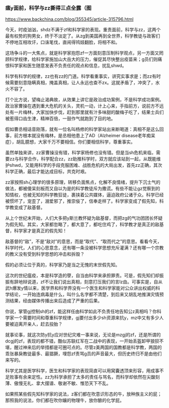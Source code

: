 ### 瘟y面前，科学与zz撕得三点全露（图
https://www.backchina.com/blog/355345/article-315796.html

今天，时疫汹汹，shdz不满于zf和科学家的表现。重责面前，科学与zz，这两个最有权势的狗男女，终于不淡定了。从zg到美国再到全世界，科学教徒与政客们不停地互相攻讦，口诛笔伐，直闹得鸨妓翻脸，将相不和。

这场争斗的一大焦点，就是科学家抱怨zf一方面刻意压制科学观点，另一方面又罔顾科学规律，给科学家施加山大岳大的压力，催促其尽快整出疫苗来；g员们则痛恨科学家和医生随意发表不负责任的观点和信息，扰乱shwd。

科学有科学的规律，zz也有zz的门道。科学看重事实，讲究实事求是；而zz有时候需要刻意隐瞒真相，掩盖真相，让人永远也查不zx。这就矛盾了，冲突了，水火不容了。

打个比方说，望梅止渴典故，从效果上讲它是政治成功案例，不是科学成功案例。政治家曹操在遇到重大危机的关头，灵机一动，计上心来，手指前方，说前方不远处有一片梅林，大家加快步伐，赶到那里就有汁多味甜的酸梅子吃了，结果士兵们被惹得口齿生津，精神百倍，一鼓作气就跑到了目的地。

假如曹丞相话音刚落，就有一位名叫杨修的科学家站出来断喝道：真相不是这么回事，前方根本就没有梅林，是丞相他患上了AD（Alzheimer disease老年痴呆症），胡乱臆想，大家千万不要相信。你们要相信科学，尊重事实。

虽然单独来讲，zz家曹操没有错，科学家杨修也没有错。但是当sh危机来临，需要zz与科学合作，科学配合zz，zz助推科学时，双方就应该站到一起，从既能维护shwd，又能用科学的手段克服困难、战胜危机的大局出发，首先zz正确，其次科学正确，最后才能达成目标，共克时艰。

zz家按照sh心理学的很多原理，转移负面焦点，化解不良情绪，提升下沉士气的做法，都被傻呆刻板而又自以为是的科学教徒斥为撒谎。有些不能让gz觉察到的知情权，也被无知的科学教狂徒，裹挟着公共媒体，逼迫政府公诸于众。科学已经被惯坏了，宠歪了，溺爱邪了，推崇佞了，信奉走样了。科学家变成了假先知，科学教变成了敌基督。

从上个世纪末开始，人们大多把y斯兰教怀疑为敌基督，而把zg的气功团团长怀疑为假先知。其实，大家都忽略了，都大意了，都吃住鸡了，科学教才是真正的敌基督，科学家才是真正的假先知！

敌基督的“敌”，不是“敌对”的意思，而是“取代”、“取而代之”的意思。看看今天，科学时代，人们的心思意念，还有哪一条没被科学思想充斥灌满？还有哪一个宗教的教义没有受到科学思想的冲击和拆毁？

假的必须让位于真的，科学家乃是当之无愧的末世假先知。

这次的世纪瘟疫，本是科学造的孽，自当由科学来承担罪责。可是，假先知们却振振有辞地辩说道，zf不让我们说出真相，刻意打压我们的言lz由。可事实是，自从武h爆发y情以来，医学界和科学界没有一个医生和科学家能对公众讲出权威的科学结论，一开始连病毒是什么，叫什么名字都不清楚，到后来又胡乱地推演灾情预测结果，经由媒体传播出来后造成了严重的后果。

你说，掌管gj控制sh的zf，能这样任由科学如此不负责任地告知公z真相吗？你科学家一个需要时间和尊重科学规律，gj要付出多少sh资源来抗y，mz中又有多少人要被迫离开亲人，赶去投胎？

就事论事，就这次防y抗y应对世纪灾难一事来说，无论是mzgj的zf，还是所谓的dcgj的zf，表现的都不错，酷似苏联红军在二战中的表现，一开始丢盔卸甲狼狈不堪，醒过神来后的举措都是可圈可点的。尽管z美两国的国教都是科学教，两国的乖张暴戾教徒最多、最猖獗，埋怨zf责骂g员的声音最大，但历史终归不是由他们来写的。

科学尤其是医学科学，医生和科学家的表现简直可以用窝囊透顶来形容，用成事不足败事有余来定性。zz为科学承担了太多的责任与骂名，而科学却依然在尖酸刻薄、傲慢无礼、拿大摆谱、敬谢不敏、惟恐天下不乱。

如果照某些假先知科学家的说法，z客们都在吹意识形态的牛，放种族主义的屁；那照我的说法，你们都在吹你孃的物理牛，放你酿的化学屁。
